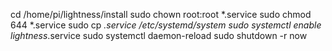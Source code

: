 cd /home/pi/lightness/install
sudo chown root:root *.service
sudo chmod 644 *.service
sudo cp *.service /etc/systemd/system
sudo systemctl enable lightness*.service
sudo systemctl daemon-reload
sudo shutdown -r now
